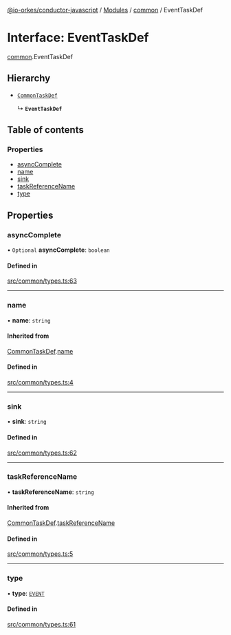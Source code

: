 [@io-orkes/conductor-javascript](../README.md) / [Modules](../modules.md) / [common](../modules/common.md) / EventTaskDef

# Interface: EventTaskDef

[common](../modules/common.md).EventTaskDef

## Hierarchy

- [`CommonTaskDef`](common.CommonTaskDef.md)

  ↳ **`EventTaskDef`**

## Table of contents

### Properties

- [asyncComplete](common.EventTaskDef.md#asynccomplete)
- [name](common.EventTaskDef.md#name)
- [sink](common.EventTaskDef.md#sink)
- [taskReferenceName](common.EventTaskDef.md#taskreferencename)
- [type](common.EventTaskDef.md#type)

## Properties

### asyncComplete

• `Optional` **asyncComplete**: `boolean`

#### Defined in

[src/common/types.ts:63](https://github.com/conductor-sdk/conductor-javascript/blob/dbd8275/src/common/types.ts#L63)

___

### name

• **name**: `string`

#### Inherited from

[CommonTaskDef](common.CommonTaskDef.md).[name](common.CommonTaskDef.md#name)

#### Defined in

[src/common/types.ts:4](https://github.com/conductor-sdk/conductor-javascript/blob/dbd8275/src/common/types.ts#L4)

___

### sink

• **sink**: `string`

#### Defined in

[src/common/types.ts:62](https://github.com/conductor-sdk/conductor-javascript/blob/dbd8275/src/common/types.ts#L62)

___

### taskReferenceName

• **taskReferenceName**: `string`

#### Inherited from

[CommonTaskDef](common.CommonTaskDef.md).[taskReferenceName](common.CommonTaskDef.md#taskreferencename)

#### Defined in

[src/common/types.ts:5](https://github.com/conductor-sdk/conductor-javascript/blob/dbd8275/src/common/types.ts#L5)

___

### type

• **type**: [`EVENT`](../enums/common.TaskType.md#event)

#### Defined in

[src/common/types.ts:61](https://github.com/conductor-sdk/conductor-javascript/blob/dbd8275/src/common/types.ts#L61)
